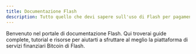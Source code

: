 ```yaml
---
title: Documentazione Flash
description: Tutto quello che devi sapere sull'uso di Flash per pagamenti Bitcoin, trading e servizi finanziari nei Caraibi e oltre.
---
```


Benvenuto nel portale di documentazione Flash. Qui troverai guide complete, tutorial e risorse per aiutarti a sfruttare al meglio la piattaforma di servizi finanziari Bitcoin di Flash.